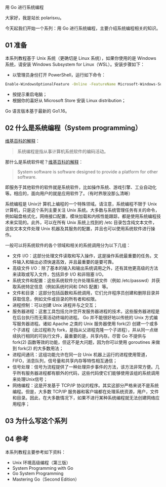 用 Go 进行系统编程

大家好，我是站长 polarisxu。

今天起我们开始一个系列：用 Go 进行系统编程，主要介绍系统编程相关的知识。

## 01 准备

本系列教程基于 Unix 系统（更确切是 Linux 系统），如果你使用的是 Windows 系统，请安装 Windows Subsystem for Linux（WSL）。安装步骤如下：

- 以管理员身份打开 PowerShell，运行如下命令：

```bash
Enable-WindowsOptionalFeature -Online -FeatureName Microsoft-Windows-Subsystem-Linux
```

- 按提示重启电脑；
- 根据你的喜好从 Microsoft Store 安装 Linux distribution；

Go 语言版本基于最新的 Go1.16。

## 02 什么是系统编程（System programming）

[维基百科的解释](https://en.wikipedia.org/wiki/Systems_programming)：

> 系统编程是指从事计算机系统软件的编码活动。

那什么是系统软件呢？[维基百科的解释](https://en.wikipedia.org/wiki/System_software)：

> System software is software designed to provide a platform for other software.

即服务于其他软件的软件就是系统软件，比如操作系统、游戏引擎、工业自动化等。相应的，面向用户的就是应用软件了。（有时界限没那么清晰）

系统编程是 Unix计 算机上编程的一个特殊领域。请注意，系统编程不限于 Unix 计算机，只是这个系列主要关注 Unix 系统。大多数与系统管理任务有关的命令，例如磁盘格式化，网络接口配置，模块加载和内核性能跟踪，都是使用系统编程技术来实现的。此外，可以在所有 Unix 系统上找到的 /etc 目录包含纯文本文件，这些文本文件处理 Unix 机器及其服务的配置，并且也可以使用系统软件进行操作。

一般可以将系统软件的各个领域和相关的系统调用分为以下几组：

- 文件 I/O：这部分处理文件读取和写入操作，这是操作系统最重要的任务。文件输入和输出必须快速高效，并且最重要的是要可靠。
- 高级文件 I/O：除了基本的输入和输出系统调用之外，还有其他更高级的方法来读取或写入文件，包括异步 I/O 和非阻塞 I/O。
- 系统文件和配置：这些系统软件允许处理系统文件（例如 /etc/passwd）并获取系统特定信息（例如系统时间和 DNS 配置）等。
- 文件和目录：这部分包括函数和系统调用，它们允许程序员创建和删除目录并获取信息，例如文件或目录的所有者和权限。
- 进程控制：可以创建 Unix 进程并与之交互；
- 服务器进程：这套工具包括允许您开发服务器进程的技术，这些服务器进程是在后台执行而无需活动终端的进程。 Go 并不能很好地以传统的 Unix 方式编写服务器进程。诸如 Apache 之类的 Unix 服务器使用 fork(2) 创建一个或多个子进程（此过程称为 fork，是指从父进程克隆一个子进程），并从同一点继续执行相同的可执行文件，最重要的是，共享内存。尽管 Go 不提供与 fork(2) 函数等效的功能，但这不是大问题，因为你可以使用 goroutines 来做到 fork(2) 的大多数用法；
- 进程间通讯：这组功能允许在同一台 Unix 机器上运行的进程使用管道，FIFO，消息队列，信号量和共享内存等特性相互通信；
- 信号处理：信号为流程提供了一种处理异步事件的方法，该方法非常方便。几乎所有服务器进程都有额外的代码，这些代码使它们能够使用该组的系统调用来处理Unix信号；
- 网络编程：这是开发基于 TCP/IP 协议的程序。其实这部分严格来说不是系统编程。但是，大多数 TCP/IP 服务器和客户端都在处理系统资源，用户，文件和目录。因此，在大多数情况下，如果不进行某种系统编程就无法创建网络应用程序；

## 03 为什么写这个系列



## 04 参考

本系列教程主要参考如下资料：

- Unix 环境高级编程（第三版）
- System Programming with Go
- Go System Programming
- Mastering Go（Second Edition）

